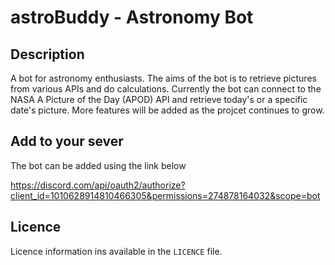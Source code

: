 # astroBuddy - Astronomy Bot

## Description
A bot for astronomy enthusiasts. The aims of the bot is to retrieve pictures from various APIs and do calculations.
Currently the bot can connect to the NASA A Picture of the Day (APOD) API and retrieve today's or a specific date's picture. More features will be added as the projcet continues to grow.

## Add to your sever
The bot can be added using the link below

https://discord.com/api/oauth2/authorize?client_id=1010628914810466305&permissions=274878164032&scope=bot

## Licence
Licence information ins available in the `LICENCE` file.
